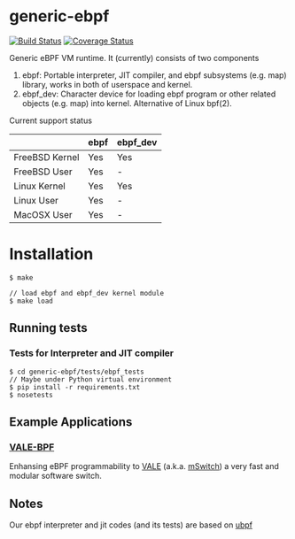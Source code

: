 # generic-ebpf
[![Build Status](https://travis-ci.org/YutaroHayakawa/generic-ebpf.svg?branch=master)](https://travis-ci.org/YutaroHayakawa/generic-ebpf)
[![Coverage Status](https://coveralls.io/repos/github/YutaroHayakawa/generic-ebpf/badge.svg)](https://coveralls.io/github/YutaroHayakawa/generic-ebpf)

Generic eBPF VM runtime. It (currently) consists of two components

1. ebpf: Portable interpreter, JIT compiler, and ebpf subsystems (e.g. map) library, works in both of userspace and kernel.
2. ebpf_dev: Character device for loading ebpf program or other related objects (e.g. map) into kernel. Alternative of Linux bpf(2).

Current support status

|               |ebpf               |ebpf_dev           |
|:--------------|:------------------|:------------------|
|FreeBSD Kernel |Yes                |Yes                |
|FreeBSD User   |Yes                |-                  |
|Linux Kernel   |Yes                |Yes                |
|Linux User     |Yes                |-                  |
|MacOSX User    |Yes                |-                  |

# Installation

```
$ make

// load ebpf and ebpf_dev kernel module
$ make load
```

## Running tests

### Tests for Interpreter and JIT compiler
```
$ cd generic-ebpf/tests/ebpf_tests
// Maybe under Python virtual environment
$ pip install -r requirements.txt
$ nosetests
```

## Example Applications

### [VALE-BPF](https://github.com/YutaroHayakawa/vale-bpf)

Enhansing eBPF programmability to [VALE](http://info.iet.unipi.it/~luigi/papers/20121026-vale.pdf)
(a.k.a. [mSwitch](https://pdfs.semanticscholar.org/ec44/8ceb3e05b9222113366dace9fdd2a62322de.pdf))
 a very fast and modular software switch.
 
## Notes
Our ebpf interpreter and jit codes (and its tests) are based on [ubpf](https://github.com/iovisor/ubpf)
